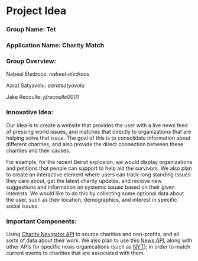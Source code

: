 # Project Idea

### Group Name: Tet

### Application Name: Charity Match

### Group Overview: 

Nabeel Eledroos: *nabeel-eledroos*

Aarat Satyavolu: *aaratsatyavolu*

Jake Recoulle: *jdrecoulle0001*

### Innovative Idea:
Our idea is to create a website that provides the user with a live news feed of pressing world issues, and matches that directly to organizations that are helping solve that issue. The goal of this is to consolidate information about different charities, and also provide the direct connection between these charities and their causes.

For example, for the recent Beirut explosion, we would display organizations and petitions that people can support to help aid the survivors. We also plan to create an interactive element where users can track long standing issues they care about, get the latest charity updates, and receive new suggestions and information on systemic issues based on their given interests. We would like to do this by collecting some optional data about the user, such as their location, demographics, and interest in specific social issues.

### Important Components:

Using [Charity Navigator API](https://www.charitynavigator.org/index.cfm?bay=content.view&cpid=1397) to source charities and non-profits, and all sorts of data about their work. We also plan to use this [News API](https://newsapi.org), along with other APIs for specific news organications (such as [NYT](https://developer.nytimes.com/apis)), in order to match current events to charities that are associated with them.
